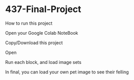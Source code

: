 # 437-Final-Project

How to run this project

Open your Google Colab NoteBook

Copy/Download this project

Open

Run each block, and load image sets

In final, you can load your own pet image to see their felling
